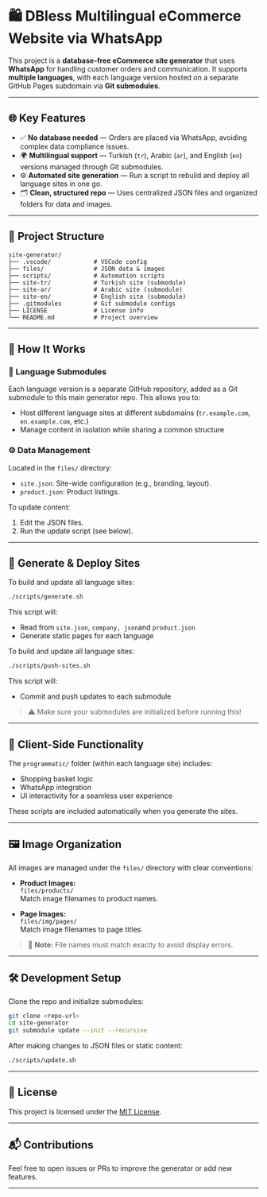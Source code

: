 # 🛍️ DBless Multilingual eCommerce Website via WhatsApp

This project is a **database-free eCommerce site generator** that uses **WhatsApp** for handling customer orders and communication. It supports **multiple languages**, with each language version hosted on a separate GitHub Pages subdomain via **Git submodules**.

---

## 🌐 Key Features

- ✅ **No database needed** — Orders are placed via WhatsApp, avoiding complex data compliance issues.
- 🌍 **Multilingual support** — Turkish (`tr`), Arabic (`ar`), and English (`en`) versions managed through Git submodules.
- ⚙️ **Automated site generation** — Run a script to rebuild and deploy all language sites in one go.
- 🗂️ **Clean, structured repo** — Uses centralized JSON files and organized folders for data and images.

---

## 📁 Project Structure

```
site-generator/
├── .vscode/            # VSCode config
├── files/              # JSON data & images
├── scripts/            # Automation scripts
├── site-tr/            # Turkish site (submodule)
├── site-ar/            # Arabic site (submodule)
├── site-en/            # English site (submodule)
├── .gitmodules         # Git submodule configs
├── LICENSE             # License info
└── README.md           # Project overview
```

---

## 🔄 How It Works

### 🧩 Language Submodules

Each language version is a separate GitHub repository, added as a Git submodule to this main generator repo. This allows you to:

- Host different language sites at different subdomains (`tr.example.com`, `en.example.com`, etc.)
- Manage content in isolation while sharing a common structure

### ⚙️ Data Management

Located in the `files/` directory:

- `site.json`: Site-wide configuration (e.g., branding, layout).
- `product.json`: Product listings.

To update content:

1. Edit the JSON files.
2. Run the update script (see below).

---

## 🚀 Generate & Deploy Sites

To build and update all language sites:

```bash
./scripts/generate.sh
```

This script will:

- Read from `site.json`, `company, json`and `product.json`
- Generate static pages for each language

To build and update all language sites:

```bash
./scripts/push-sites.sh
```
This script will:
- Commit and push updates to each submodule

> ⚠️ Make sure your submodules are initialized before running this!

---

## 🧠 Client-Side Functionality

The `programmatic/` folder (within each language site) includes:

- Shopping basket logic
- WhatsApp integration
- UI interactivity for a seamless user experience

These scripts are included automatically when you generate the sites.

---

## 🖼️ Image Organization

All images are managed under the `files/` directory with clear conventions:

- **Product Images:**  
  `files/products/`  
  Match image filenames to product names.

- **Page Images:**  
  `files/img/pages/`  
  Match image filenames to page titles.

> 📝 **Note:** File names must match exactly to avoid display errors.

---

## 🛠️ Development Setup

Clone the repo and initialize submodules:

```bash
git clone <repo-url>
cd site-generator
git submodule update --init --recursive
```

After making changes to JSON files or static content:

```bash
./scripts/update.sh
```

---

## 🪪 License

This project is licensed under the [MIT License](./LICENSE).

---

## 📬 Contributions

Feel free to open issues or PRs to improve the generator or add new features.

---
